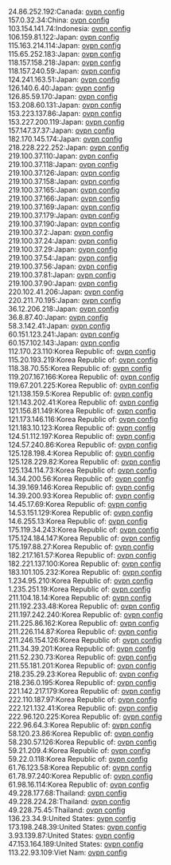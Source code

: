 24.86.252.192:Canada: [ovpn config](vpn/24_86_252_192.ovpn)  
157.0.32.34:China: [ovpn config](vpn/157_0_32_34.ovpn)  
103.154.141.74:Indonesia: [ovpn config](vpn/103_154_141_74.ovpn)  
106.159.81.122:Japan: [ovpn config](vpn/106_159_81_122.ovpn)  
115.163.214.114:Japan: [ovpn config](vpn/115_163_214_114.ovpn)  
115.65.252.183:Japan: [ovpn config](vpn/115_65_252_183.ovpn)  
118.157.158.218:Japan: [ovpn config](vpn/118_157_158_218.ovpn)  
118.157.240.59:Japan: [ovpn config](vpn/118_157_240_59.ovpn)  
124.241.163.51:Japan: [ovpn config](vpn/124_241_163_51.ovpn)  
126.140.6.40:Japan: [ovpn config](vpn/126_140_6_40.ovpn)  
126.85.59.170:Japan: [ovpn config](vpn/126_85_59_170.ovpn)  
153.208.60.131:Japan: [ovpn config](vpn/153_208_60_131.ovpn)  
153.223.137.86:Japan: [ovpn config](vpn/153_223_137_86.ovpn)  
153.227.200.119:Japan: [ovpn config](vpn/153_227_200_119.ovpn)  
157.147.37.37:Japan: [ovpn config](vpn/157_147_37_37.ovpn)  
182.170.145.174:Japan: [ovpn config](vpn/182_170_145_174.ovpn)  
218.228.222.252:Japan: [ovpn config](vpn/218_228_222_252.ovpn)  
219.100.37.110:Japan: [ovpn config](vpn/219_100_37_110.ovpn)  
219.100.37.118:Japan: [ovpn config](vpn/219_100_37_118.ovpn)  
219.100.37.126:Japan: [ovpn config](vpn/219_100_37_126.ovpn)  
219.100.37.158:Japan: [ovpn config](vpn/219_100_37_158.ovpn)  
219.100.37.165:Japan: [ovpn config](vpn/219_100_37_165.ovpn)  
219.100.37.166:Japan: [ovpn config](vpn/219_100_37_166.ovpn)  
219.100.37.169:Japan: [ovpn config](vpn/219_100_37_169.ovpn)  
219.100.37.179:Japan: [ovpn config](vpn/219_100_37_179.ovpn)  
219.100.37.190:Japan: [ovpn config](vpn/219_100_37_190.ovpn)  
219.100.37.2:Japan: [ovpn config](vpn/219_100_37_2.ovpn)  
219.100.37.24:Japan: [ovpn config](vpn/219_100_37_24.ovpn)  
219.100.37.29:Japan: [ovpn config](vpn/219_100_37_29.ovpn)  
219.100.37.54:Japan: [ovpn config](vpn/219_100_37_54.ovpn)  
219.100.37.56:Japan: [ovpn config](vpn/219_100_37_56.ovpn)  
219.100.37.81:Japan: [ovpn config](vpn/219_100_37_81.ovpn)  
219.100.37.90:Japan: [ovpn config](vpn/219_100_37_90.ovpn)  
220.102.41.206:Japan: [ovpn config](vpn/220_102_41_206.ovpn)  
220.211.70.195:Japan: [ovpn config](vpn/220_211_70_195.ovpn)  
36.12.206.218:Japan: [ovpn config](vpn/36_12_206_218.ovpn)  
36.8.87.40:Japan: [ovpn config](vpn/36_8_87_40.ovpn)  
58.3.142.41:Japan: [ovpn config](vpn/58_3_142_41.ovpn)  
60.151.123.241:Japan: [ovpn config](vpn/60_151_123_241.ovpn)  
60.157.102.143:Japan: [ovpn config](vpn/60_157_102_143.ovpn)  
112.170.23.110:Korea Republic of: [ovpn config](vpn/112_170_23_110.ovpn)  
115.20.193.219:Korea Republic of: [ovpn config](vpn/115_20_193_219.ovpn)  
118.38.70.55:Korea Republic of: [ovpn config](vpn/118_38_70_55.ovpn)  
119.207.167.166:Korea Republic of: [ovpn config](vpn/119_207_167_166.ovpn)  
119.67.201.225:Korea Republic of: [ovpn config](vpn/119_67_201_225.ovpn)  
121.138.159.5:Korea Republic of: [ovpn config](vpn/121_138_159_5.ovpn)  
121.143.202.41:Korea Republic of: [ovpn config](vpn/121_143_202_41.ovpn)  
121.156.81.149:Korea Republic of: [ovpn config](vpn/121_156_81_149.ovpn)  
121.173.146.116:Korea Republic of: [ovpn config](vpn/121_173_146_116.ovpn)  
121.183.10.123:Korea Republic of: [ovpn config](vpn/121_183_10_123.ovpn)  
124.51.112.197:Korea Republic of: [ovpn config](vpn/124_51_112_197.ovpn)  
124.57.240.86:Korea Republic of: [ovpn config](vpn/124_57_240_86.ovpn)  
125.128.198.4:Korea Republic of: [ovpn config](vpn/125_128_198_4.ovpn)  
125.128.229.82:Korea Republic of: [ovpn config](vpn/125_128_229_82.ovpn)  
125.134.114.73:Korea Republic of: [ovpn config](vpn/125_134_114_73.ovpn)  
14.34.200.56:Korea Republic of: [ovpn config](vpn/14_34_200_56.ovpn)  
14.39.169.146:Korea Republic of: [ovpn config](vpn/14_39_169_146.ovpn)  
14.39.200.93:Korea Republic of: [ovpn config](vpn/14_39_200_93.ovpn)  
14.45.17.69:Korea Republic of: [ovpn config](vpn/14_45_17_69.ovpn)  
14.53.151.129:Korea Republic of: [ovpn config](vpn/14_53_151_129.ovpn)  
14.6.255.13:Korea Republic of: [ovpn config](vpn/14_6_255_13.ovpn)  
175.119.34.243:Korea Republic of: [ovpn config](vpn/175_119_34_243.ovpn)  
175.124.184.147:Korea Republic of: [ovpn config](vpn/175_124_184_147.ovpn)  
175.197.88.27:Korea Republic of: [ovpn config](vpn/175_197_88_27.ovpn)  
182.217.161.57:Korea Republic of: [ovpn config](vpn/182_217_161_57.ovpn)  
182.221.137.100:Korea Republic of: [ovpn config](vpn/182_221_137_100.ovpn)  
183.101.105.232:Korea Republic of: [ovpn config](vpn/183_101_105_232.ovpn)  
1.234.95.210:Korea Republic of: [ovpn config](vpn/1_234_95_210.ovpn)  
1.235.251.19:Korea Republic of: [ovpn config](vpn/1_235_251_19.ovpn)  
211.104.18.14:Korea Republic of: [ovpn config](vpn/211_104_18_14.ovpn)  
211.192.233.48:Korea Republic of: [ovpn config](vpn/211_192_233_48.ovpn)  
211.197.242.240:Korea Republic of: [ovpn config](vpn/211_197_242_240.ovpn)  
211.225.86.162:Korea Republic of: [ovpn config](vpn/211_225_86_162.ovpn)  
211.226.114.87:Korea Republic of: [ovpn config](vpn/211_226_114_87.ovpn)  
211.246.154.126:Korea Republic of: [ovpn config](vpn/211_246_154_126.ovpn)  
211.34.39.201:Korea Republic of: [ovpn config](vpn/211_34_39_201.ovpn)  
211.52.230.73:Korea Republic of: [ovpn config](vpn/211_52_230_73.ovpn)  
211.55.181.201:Korea Republic of: [ovpn config](vpn/211_55_181_201.ovpn)  
218.235.29.23:Korea Republic of: [ovpn config](vpn/218_235_29_23.ovpn)  
218.236.0.195:Korea Republic of: [ovpn config](vpn/218_236_0_195.ovpn)  
221.142.217.179:Korea Republic of: [ovpn config](vpn/221_142_217_179.ovpn)  
222.110.187.97:Korea Republic of: [ovpn config](vpn/222_110_187_97.ovpn)  
222.121.132.41:Korea Republic of: [ovpn config](vpn/222_121_132_41.ovpn)  
222.96.120.225:Korea Republic of: [ovpn config](vpn/222_96_120_225.ovpn)  
222.96.64.3:Korea Republic of: [ovpn config](vpn/222_96_64_3.ovpn)  
58.120.23.86:Korea Republic of: [ovpn config](vpn/58_120_23_86.ovpn)  
58.230.57.126:Korea Republic of: [ovpn config](vpn/58_230_57_126.ovpn)  
59.21.209.4:Korea Republic of: [ovpn config](vpn/59_21_209_4.ovpn)  
59.22.0.118:Korea Republic of: [ovpn config](vpn/59_22_0_118.ovpn)  
61.76.123.58:Korea Republic of: [ovpn config](vpn/61_76_123_58.ovpn)  
61.78.97.240:Korea Republic of: [ovpn config](vpn/61_78_97_240.ovpn)  
61.98.16.114:Korea Republic of: [ovpn config](vpn/61_98_16_114.ovpn)  
49.228.177.68:Thailand: [ovpn config](vpn/49_228_177_68.ovpn)  
49.228.224.28:Thailand: [ovpn config](vpn/49_228_224_28.ovpn)  
49.228.75.45:Thailand: [ovpn config](vpn/49_228_75_45.ovpn)  
136.23.34.9:United States: [ovpn config](vpn/136_23_34_9.ovpn)  
173.198.248.39:United States: [ovpn config](vpn/173_198_248_39.ovpn)  
3.93.139.87:United States: [ovpn config](vpn/3_93_139_87.ovpn)  
47.153.164.189:United States: [ovpn config](vpn/47_153_164_189.ovpn)  
113.22.93.109:Viet Nam: [ovpn config](vpn/113_22_93_109.ovpn)  
